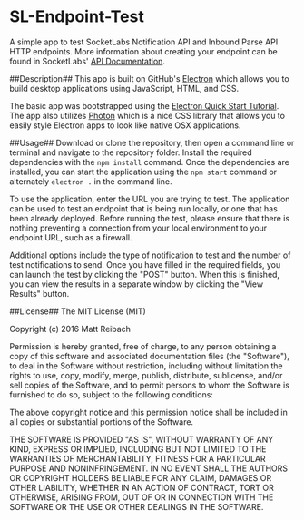 # SL-Endpoint-Test
A simple app to test SocketLabs Notification API and Inbound Parse API HTTP endpoints.  More information about creating your endpoint can be found in SocketLabs' [API Documentation](http://www.socketlabs.com/api-reference/).

##Description##
This app is built on GitHub's [Electron](http://electron.atom.io/) which allows you to build desktop applications using JavaScript, HTML, and CSS.

The basic app was bootstrapped using the [Electron Quick Start Tutorial](http://electron.atom.io/docs/tutorial/quick-start/).  The app also utilizes [Photon](http://photonkit.com/) which is a nice CSS library that allows you to easily style Electron apps to look like native OSX applications.

##Usage##
Download or clone the repository, then open a command line or terminal and navigate to the repository folder.  Install the required dependencies with the `npm install` command.  Once the dependencies are installed, you can start the application using the `npm start` command or alternately `electron .` in the command line.

To use the application, enter the URL you are trying to test.  The application can be used to test an endpoint that is being run locally, or one that has been already deployed.  Before running the test, please ensure that there is nothing preventing a connection from your local environment to your endpoint URL, such as a firewall.

Additional options include the type of notification to test and the number of test notifications to send.  Once you have filled in the required fields, you can launch the test by clicking the "POST" button.  When this is finished, you can view the results in a separate window by clicking the "View Results" button.

##License##
The MIT License (MIT)

Copyright (c) 2016 Matt Reibach

Permission is hereby granted, free of charge, to any person obtaining a copy
of this software and associated documentation files (the "Software"), to deal
in the Software without restriction, including without limitation the rights
to use, copy, modify, merge, publish, distribute, sublicense, and/or sell
copies of the Software, and to permit persons to whom the Software is
furnished to do so, subject to the following conditions:

The above copyright notice and this permission notice shall be included in all
copies or substantial portions of the Software.

THE SOFTWARE IS PROVIDED "AS IS", WITHOUT WARRANTY OF ANY KIND, EXPRESS OR
IMPLIED, INCLUDING BUT NOT LIMITED TO THE WARRANTIES OF MERCHANTABILITY,
FITNESS FOR A PARTICULAR PURPOSE AND NONINFRINGEMENT. IN NO EVENT SHALL THE
AUTHORS OR COPYRIGHT HOLDERS BE LIABLE FOR ANY CLAIM, DAMAGES OR OTHER
LIABILITY, WHETHER IN AN ACTION OF CONTRACT, TORT OR OTHERWISE, ARISING FROM,
OUT OF OR IN CONNECTION WITH THE SOFTWARE OR THE USE OR OTHER DEALINGS IN THE
SOFTWARE.
